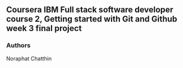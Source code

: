 ## Coursera IBM Full stack software developer course 2, Getting started with Git and Github week 3 final project

### Authors
Noraphat Chatthin
